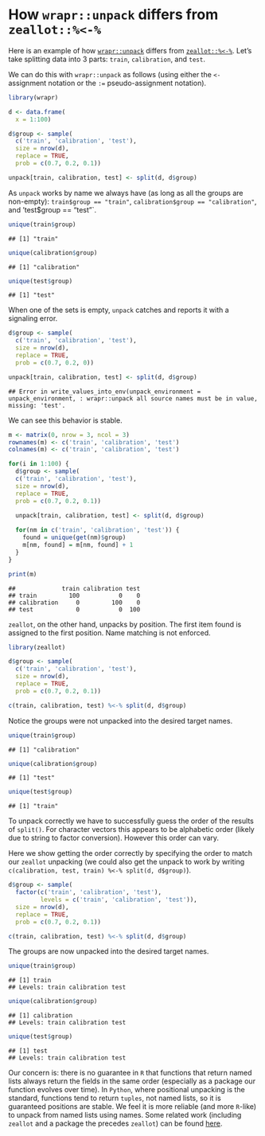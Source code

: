 How `wrapr::unpack` differs from `zeallot::%<-%`
================

Here is an example of how
[`wrapr::unpack`](https://CRAN.R-project.org/package=wrapr) differs from
[`zeallot::%<-%`](https://CRAN.R-project.org/package=zeallot). Let’s
take splitting data into 3 parts: `train`, `calibration`, and `test`.

We can do this with `wrapr::unpack` as follows (using either the `<-`
assignment notation or the `:=` pseudo-assignment notation).

``` r
library(wrapr)

d <- data.frame(
  x = 1:100)

d$group <- sample(
  c('train', 'calibration', 'test'), 
  size = nrow(d),
  replace = TRUE, 
  prob = c(0.7, 0.2, 0.1))

unpack[train, calibration, test] <- split(d, d$group)
```

As `unpack` works by name we always have (as long as all the groups are
non-empty): `train$group == "train"`, `calibration$group ==
"calibration"`, and ’test$group == “test”\`.

``` r
unique(train$group)
```

    ## [1] "train"

``` r
unique(calibration$group)
```

    ## [1] "calibration"

``` r
unique(test$group)
```

    ## [1] "test"

When one of the sets is empty, `unpack` catches and reports it with a
signaling error.

``` r
d$group <- sample(
  c('train', 'calibration', 'test'), 
  size = nrow(d),
  replace = TRUE, 
  prob = c(0.7, 0.2, 0))

unpack[train, calibration, test] <- split(d, d$group)
```

    ## Error in write_values_into_env(unpack_environment = unpack_environment, : wrapr::unpack all source names must be in value, missing: 'test'.

We can see this behavior is stable.

``` r
m <- matrix(0, nrow = 3, ncol = 3)
rownames(m) <- c('train', 'calibration', 'test')
colnames(m) <- c('train', 'calibration', 'test')

for(i in 1:100) {
  d$group <- sample(
  c('train', 'calibration', 'test'), 
  size = nrow(d),
  replace = TRUE, 
  prob = c(0.7, 0.2, 0.1))

  unpack[train, calibration, test] <- split(d, d$group)
  
  for(nm in c('train', 'calibration', 'test')) {
    found = unique(get(nm)$group)
    m[nm, found] = m[nm, found] + 1
  }
}

print(m)
```

    ##             train calibration test
    ## train         100           0    0
    ## calibration     0         100    0
    ## test            0           0  100

`zeallot`, on the other hand, unpacks by position. The first item found
is assigned to the first position. Name matching is not enforced.

``` r
library(zeallot)

d$group <- sample(
  c('train', 'calibration', 'test'), 
  size = nrow(d),
  replace = TRUE, 
  prob = c(0.7, 0.2, 0.1))

c(train, calibration, test) %<-% split(d, d$group)
```

Notice the groups were not unpacked into the desired target names.

``` r
unique(train$group)
```

    ## [1] "calibration"

``` r
unique(calibration$group)
```

    ## [1] "test"

``` r
unique(test$group)
```

    ## [1] "train"

To unpack correctly we have to successfully guess the order of the
results of `split()`. For character vectors this appears to be
alphabetic order (likely due to string to factor conversion). However
this order can vary.

Here we show getting the order correctly by specifying the order to
match our `zeallot` unpacking (we could also get the unpack to work by
writing `c(calibration, test, train) %<-% split(d, d$group)`).

``` r
d$group <- sample(
  factor(c('train', 'calibration', 'test'), 
         levels = c('train', 'calibration', 'test')),
  size = nrow(d),
  replace = TRUE, 
  prob = c(0.7, 0.2, 0.1))

c(train, calibration, test) %<-% split(d, d$group)
```

The groups are now unpacked into the desired target names.

``` r
unique(train$group)
```

    ## [1] train
    ## Levels: train calibration test

``` r
unique(calibration$group)
```

    ## [1] calibration
    ## Levels: train calibration test

``` r
unique(test$group)
```

    ## [1] test
    ## Levels: train calibration test

Our concern is: there is no guarantee in `R` that functions that return
named lists always return the fields in the same order (especially as a
package our function evolves over time). In `Python`, where positional
unpacking is the standard, functions tend to return `tuples`, not named
lists, so it is guaranteed positions are stable. We feel it is more
reliable (and more `R`-like) to unpack from named lists using names.
Some related work (including `zeallot` and a package the precedes
`zeallot`) can be found
[here](https://winvector.github.io/wrapr/reference/unpack.html).

